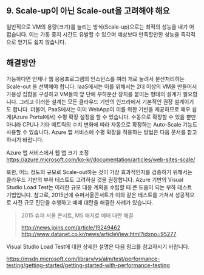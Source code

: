 ## 9. Scale-up이 아닌 Scale-out을 고려해야 해요

일반적으로 VM의 용량(크기)를 늘리는 방식(Scale-up)으로는 최적의 성능을 내기 어렵습니다. 이는 가동 중지 시간도 유발할 수 있으며 예상보다 만족할만한 성능을 즉각적으로 얻기도 쉽지 않습니다.

## 해결방안

가능하다면 언제나 웹 응용프로그램의 인스턴스를 여러 개로 늘려서 분산처리하는 Scale-out 을 선택해야 합니다. IaaS에서는 이를 위해서는 2대 이상의 VM을 만들어서 가용성 집합을 구성하고 VM들의 앞 단에 부하분산 장치를 붙이는 형태의 설계가 필요합니다. 그리고 이러한 설계는 모든 클라우드 기반의 인프라에서 기본적인 권장 설계이기도 합니다. 더불어, PaaS에서는 이미 WebApp이 이를 위한 기반을 제공하므로 매우 쉽게(Azure Portal에서) 수평 확장 설정을 할 수 있습니다. 수동으로 확장할 수 있을 뿐만 아니라 CPU나 기타 메트릭의 수치 변화에 따라 자동으로 확장하는 Auto-Scale 기능도 사용할 수 있습니다. Azure 앱 서비스에 수평 확장을 적용하는 방법은 다음 문서를 참고하시기 바랍니다.

Azure 앱 서비스에서 웹 앱 크기 조정     
https://azure.microsoft.com/ko-kr/documentation/articles/web-sites-scale/

또한, 어느 정도의 규모로 Scale-out하는 것이 가장 효과적인지를 검증하기 위해서는 클라우드 기반의 부하 테스트도 고려하실 것을 권장합니다.  Azure 기반의 Visual Studio Load Test는 이러한 규모 대응 계획을 수립할 때 큰 도움이 되는 부하 테스트 기법입니다. 참고로, 2015년에 슈퍼서울콘서트가 이와 같은 테스트를 거쳐서 성공적으로 사전 규모 진단을 수행하고 예매 대란을 해결한 사례가 있습니다.

> 2015 슈퍼 서울 콘서트, MS 애저로 예매 대란 해결
>
>http://news.joins.com/article/19249462  
>http://www.datanet.co.kr/news/articleView.html?idxno=95277 

Visual Studio Load Test에 대한 상세한 설명은 다음 링크를 참고하시기 바랍니다.

https://msdn.microsoft.com/library/vs/alm/test/performance-testing/getting-started/getting-started-with-performance-testing 
